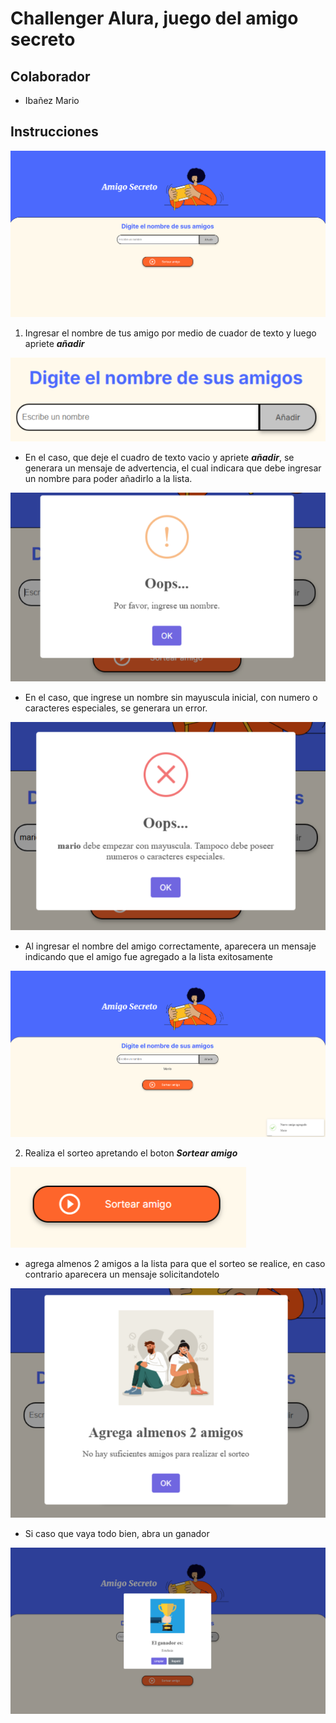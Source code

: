 # Challenger Alura, juego del amigo secreto

## Colaborador

- Ibañez Mario

## Instrucciones

![portada](https://github.com/Ched2370/imagenes/blob/main/portada.PNG)

1. Ingresar el nombre de tus amigo por medio de cuador de texto y luego apriete **_añadir_**

![cuandro de texto](https://github.com/Ched2370/imagenes/blob/main/cuadro_de_texto.png)

- En el caso, que deje el cuadro de texto vacio y apriete **_añadir_**, se generara un mensaje de advertencia, el cual indicara que debe ingresar un nombre para poder añadirlo a la lista.

![mensaje de advertencia](https://github.com/Ched2370/imagenes/blob/main/mensaje_de_advertencia.png)

- En el caso, que ingrese un nombre sin mayuscula inicial, con numero o caracteres especiales, se generara un error.

![mensaje de advertencia](https://github.com/Ched2370/imagenes/blob/main/error_al_ingresar_nombre.png)

- Al ingresar el nombre del amigo correctamente, aparecera un mensaje indicando que el amigo fue agregado a la lista exitosamente

![mensaje de advertencia](https://github.com/Ched2370/imagenes/blob/main/portada_04.png)

2. Realiza el sorteo apretando el boton **_Sortear amigo_**

![mensaje de advertencia](https://github.com/Ched2370/imagenes/blob/main/sortear_amigo.png)

- agrega almenos 2 amigos a la lista para que el sorteo se realice, en caso contrario aparecera un mensaje solicitandotelo

![mensaje de advertencia](https://github.com/Ched2370/imagenes/blob/main/agrega_almenos_2_amigos.png)

- Si caso que vaya todo bien, abra un ganador

![mensaje de advertencia](https://github.com/Ched2370/imagenes/blob/main/portada_06.png)
